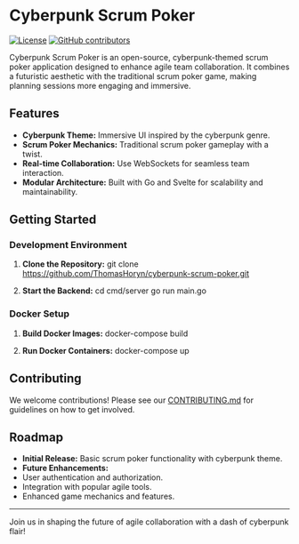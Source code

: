 # Cyberpunk Scrum Poker

[![License](https://img.shields.io/badge/License-MIT-blue.svg)](https://opensource.org/licenses/MIT)
[![GitHub contributors](https://img.shields.io/github/contributors/ThomasHoryn/cyberpunk-scrum-poker)](https://github.com/ThomasHoryn/cyberpunk-scrum-poker/graphs/contributors)

Cyberpunk Scrum Poker is an open-source, cyberpunk-themed scrum poker application designed to enhance agile team collaboration. It combines a futuristic aesthetic with the traditional scrum poker game, making planning sessions more engaging and immersive.

## Features

- **Cyberpunk Theme:** Immersive UI inspired by the cyberpunk genre.
- **Scrum Poker Mechanics:** Traditional scrum poker gameplay with a twist.
- **Real-time Collaboration:** Use WebSockets for seamless team interaction.
- **Modular Architecture:** Built with Go and Svelte for scalability and maintainability.

## Getting Started

### Development Environment

1. **Clone the Repository:**
git clone https://github.com/ThomasHoryn/cyberpunk-scrum-poker.git

2. **Start the Backend:**
cd cmd/server
go run main.go


### Docker Setup

1. **Build Docker Images:**
docker-compose build

2. **Run Docker Containers:**
docker-compose up


## Contributing

We welcome contributions! Please see our [CONTRIBUTING.md](CONTRIBUTING.md) for guidelines on how to get involved.

## Roadmap

- **Initial Release:** Basic scrum poker functionality with cyberpunk theme.
- **Future Enhancements:**
- User authentication and authorization.
- Integration with popular agile tools.
- Enhanced game mechanics and features.

---

Join us in shaping the future of agile collaboration with a dash of cyberpunk flair!


